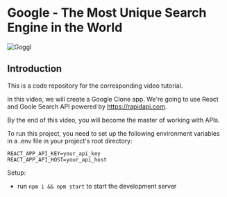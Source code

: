 # Google - The Most Unique Search Engine in the World

![Goggl](https://i.ibb.co/yQdYhtq/image.png)

## Introduction
This is a code repository for the corresponding video tutorial. 

In this video, we will create a Google Clone app. We're going to use React and Goole Search API powered by https://rapidapi.com.

By the end of this video, you will become the master of working with APIs.

To run this project, you need to set up the following environment variables in a .env file in your project's root directory:
```
REACT_APP_API_KEY=your_api_key
REACT_APP_API_HOST=your_api_host
```
Setup:
- run ```npm i && npm start``` to start the development server

